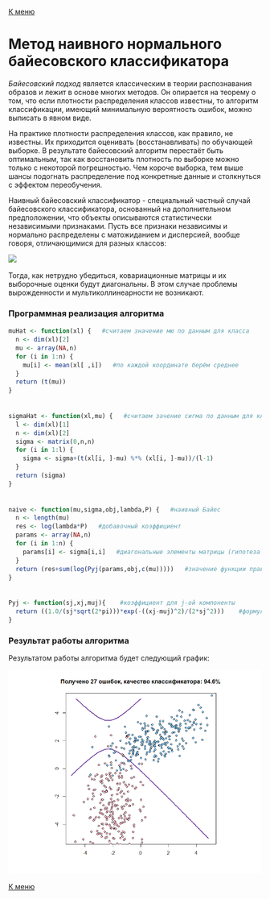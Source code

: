 [К меню](https://github.com/Inc1ementia/ML1)

# Метод наивного нормального байесовского классификатора

*Байесовский подход* является классическим в теории распознавания образов и лежит в основе многих методов. Он опирается на теорему о том, что если плотности распределения классов известны, то алгоритм классификации, имеющий минимальную вероятность ошибок, можно выписать в явном виде.

На практике плотности распределения классов, как правило, не известны. Их приходится оценивать (восстанавливать) по обучающей выборке. В результате байесовский алгоритм перестаёт быть оптимальным, так как восстановить плотность по выборке можно только с некоторой погрешностью. Чем короче выборка, тем выше шансы подогнать распределение под конкретные данные и столкнуться с эффектом переобучения.

Наивный байесовский классификатор - специальный частный случай байесовского классификатора, основанный на дополнительном предположении, что объекты описываются статистически независимыми признаками. Пусть все признаки независимы и нормально распределены с матожиданием и дисперсией, вообще говоря, отличающимися для разных классов:

<img src="https://render.githubusercontent.com/render/math?math=%7Bp%7D_%7Byj%7D(%5Cxi)%20%3D%5Cfrac%7B1%7D%7B%7B%5Csigma%7D_%7Byj%7D%5Csqrt%7B2%5Cpi%7D%7D%5Cexp%7B(-%5Cfrac%7B%7B(%5Cxi%20-%20%7B%5Cmu%7D_%7Byj%7D)%7D%5E%7B2%7D%7D%7B2%7B%5Csigma%7D_%7Byj%7D%5E%7B2%7D%7D)%7D%20%2C%5Cquad%20y%5Cin%20Y%2C%5Cquad%20j%3D1%2C%5Cdots%2Cn">

Тогда, как нетрудно убедиться, ковариационные матрицы и их выборочные оценки будут диагональны. В этом случае проблемы вырожденности и мультиколлинеарности не возникают.

### Программная реализация алгоритма

```R
muHat <- function(xl) {   #считаем значение мю по данным для класса
  n <- dim(xl)[2]
  mu <- array(NA,n)
  for (i in 1:n) {
    mu[i] <- mean(xl[ ,i])   #по каждой координате берём среднее
  }
  return (t(mu))
}


sigmaHat <- function(xl,mu) {   #считаем зачение сигма по данным для класса и полученному мю
  l <- dim(xl)[1]
  n <- dim(xl)[2]
  sigma <- matrix(0,n,n)
  for (i in 1:l) {
    sigma <- sigma+(t(xl[i, ]-mu) %*% (xl[i, ]-mu))/(l-1)
  }
  return (sigma)
}


naive <- function(mu,sigma,obj,lambda,P) {   #наивный Байес
  n <- length(mu)
  res <- log(lambda*P)   #добавочный коэффициент
  params <- array(NA,n)
  for (i in 1:n) {
    params[i] <- sigma[i,i]   #диагональные элементы матрицы (гипотеза наивного классификатора)
  }
  return (res+sum(log(Pyj(params,obj,c(mu)))))   #значение функции правдоподобия
}


Pyj <- function(sj,xj,muj){    #коэффициент для j-ой компоненты
  return ((1.0/(sj*sqrt(2*pi)))*exp(-((xj-muj)^2)/(2*sj^2)))    #формула нормального наивного Байесовского классификатора
}
```

### Результат работы алгоритма

Результатом работы алгоритма будет следующий график:

![Naive](Naive.png)

[К меню](https://github.com/Inc1ementia/ML1)
